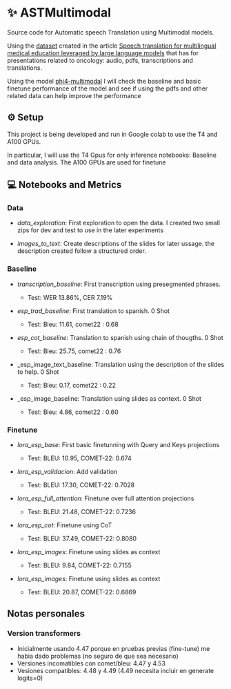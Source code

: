 # ✨  ASTMultimodal

Source code for Automatic speech Translation using Multimodal models. 

Using the [dataset](https://github.com/mllpresearch/ESO-dataset) created in the article [Speech translation for multilingual medical education leveraged by large language models](https://www.sciencedirect.com/science/article/pii/S093336572500082X?via%3Dihub#sec3) that has for presentations related to oncology: audio, pdfs, transcriptions and translations.

Using the model [phi4-multimodal](https://huggingface.co/microsoft/Phi-4-multimodal-instruct) I will check the baseline and basic finetune performance of the model and see if using the pdfs and other related data can help improve the performance

## ⚙️ Setup

This project is being developed and run in Google colab to use the T4 and A100 GPUs.

In particular, I will use the T4 Gpus for only inference notebooks: Baseline and data analysis.
The A100 GPUs are used for finetune


## 💻 Notebooks and Metrics

### Data

- _data_exploration_: First exploration to open the data. I created two small zips for dev and test to use in the later experiments

- _images_to_text_: Create descriptions of the slides for later ussage. the description created follow a structured order.

### Baseline

- _transcription_baseline_: First transcription using presegmented phrases.
    - Test: WER 13.86%, CER 7.19%

- _esp_trad_baseline_: First translation to spanish. 0 Shot
    - Test: Bleu: 11.61, comet22 : 0.68

- _esp_cot_baseline_: Translation to spanish using chain of thougths. 0 Shot
    - Test: Bleu: 25.75, comet22 : 0.76

- _esp_image_text_baseline: Translation using the description of the slides to help. 0 Shot
    - Test: Bleu: 0.17, comet22 : 0.22

- _esp_image_baseline: Translation using slides as context. 0 Shot
    - Test: Bleu: 4.86, comet22 : 0.60


### Finetune
 - _lora_esp_base_: First basic finetunning with Query and Keys projections
    - Test: BLEU: 10.95, COMET-22: 0.674

 - _lora_esp_validacion_: Add validation 
    - Test: BLEU: 17.30, COMET-22: 0.7028

 - _lora_esp_full_attention_: Finetune over full attention projections 
    - Test: BLEU: 21.48, COMET-22: 0.7236

 - _lora_esp_cot_: Finetune using CoT
    - Test: BLEU: 37.49, COMET-22: 0.8080

 - _lora_esp_images_: Finetune using slides as context
    - Test: BLEU: 9.84, COMET-22: 0.7155

 - _lora_esp_images_: Finetune using slides as context
    - Test: BLEU: 20.87, COMET-22: 0.6869


## Notas personales

### Version transformers

- Inicialmente usando 4.47 porque en pruebas previas (fine-tune) me habia dado problemas (no seguro de que sea necesario)
- Versiones incomatibles con comet/bleu: 4.47 y 4.53
- Vesiones compatibles: 4.48 y 4.49 (4.49 necesita incluir en generate logits=0)